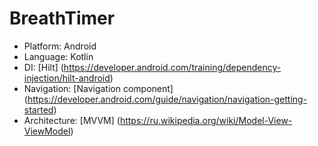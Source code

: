 # BreathTimer

+ Platform: Android
+ Language: Kotlin
+ DI: [Hilt] (https://developer.android.com/training/dependency-injection/hilt-android)
+ Navigation: [Navigation component] (https://developer.android.com/guide/navigation/navigation-getting-started)
+ Architecture:  [MVVM] (https://ru.wikipedia.org/wiki/Model-View-ViewModel)
